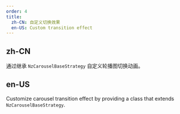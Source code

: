 ```yaml
---
order: 4
title:
  zh-CN: 自定义切换效果
  en-US: Custom transition effect
---
```


## zh-CN

通过继承 `NzCarouselBaseStrategy` 自定义轮播图切换动画。

## en-US

Customize carousel transition effect by providing a class that extends `NzCarouselBaseStrategy`.
